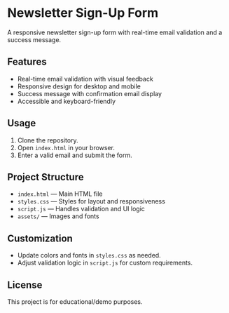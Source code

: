 # Newsletter Sign-Up Form

A responsive newsletter sign-up form with real-time email validation and a success message.

## Features

- Real-time email validation with visual feedback
- Responsive design for desktop and mobile
- Success message with confirmation email display
- Accessible and keyboard-friendly

## Usage

1. Clone the repository.
2. Open `index.html` in your browser.
3. Enter a valid email and submit the form.

## Project Structure

- `index.html` — Main HTML file
- `styles.css` — Styles for layout and responsiveness
- `script.js` — Handles validation and UI logic
- `assets/` — Images and fonts

## Customization

- Update colors and fonts in `styles.css` as needed.
- Adjust validation logic in `script.js` for custom requirements.

## License

This project is for educational/demo purposes.